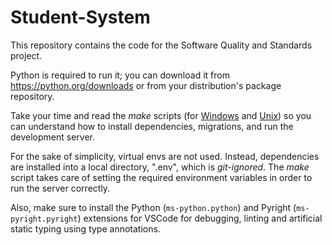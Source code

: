 # Student-System
This repository contains the code for the Software Quality and Standards project.

Python is required to run it; you can download it from https://python.org/downloads or
from your distribution's package repository.

Take your time and read the _make_ scripts (for [Windows](make.cmd) and [Unix](make.sh))
so you can understand how to install dependencies, migrations, and run the development server.

For the sake of simplicity, virtual envs are not used. Instead, dependencies are installed into
a local directory, ".env", which is _git-ignored_. The _make_ script takes care of setting
the required environment variables in order to run the server correctly.

Also, make sure to install the Python (`ms-python.python`) and Pyright (`ms-pyright.pyright`) extensions
for VSCode for debugging, linting and artificial static typing using type annotations.
